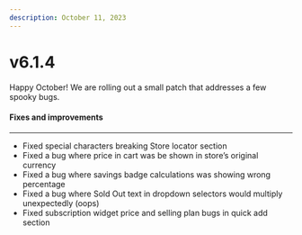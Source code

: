 ```yaml
---
description: October 11, 2023
---
```


# v6.1.4

Happy October! We are rolling out a small patch that addresses a few spooky bugs.

#### **Fixes and improvements**

***

* Fixed special characters breaking Store locator section
* Fixed a bug where price in cart was be shown in store’s original currency
* Fixed a bug where savings badge calculations was showing wrong percentage
* Fixed a bug where Sold Out text in dropdown selectors would multiply unexpectedly (oops)
* Fixed subscription widget price and selling plan bugs in quick add section
